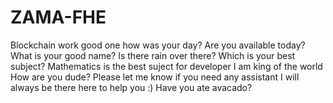 # ZAMA-FHE
Blockchain work
good one
how was your day?
Are you available today?
What is your good name?
Is there rain over there?
Which is your best subject?
Mathematics is the best suject for developer
I am king of the world
How are you dude?
Please let me know if you need any assistant
I will always be there here to help you :)
Have you ate avacado?
